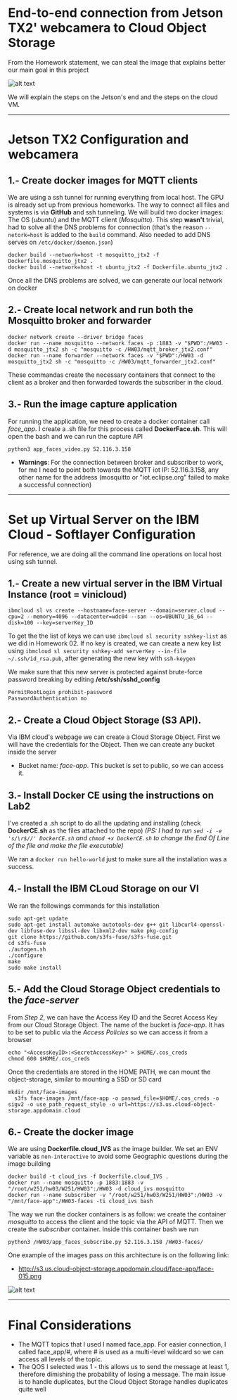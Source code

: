 # End-to-end connection from Jetson TX2' webcamera to Cloud Object Storage

From the Homework statement, we can steal the image that explains better our main goal in this project

![alt text](https://raw.githubusercontent.com/penpen86/W251/master/HW03/StructureHW03.png)

We will explain the steps on the Jetson's end and the steps on the cloud VM.

___

# Jetson TX2 Configuration and webcamera
## 1.- Create docker images for MQTT clients
We are using a ssh tunnel for running everything from local host. The GPU is already set up from previous homeworks. The way to connect all files and systems is via **GitHub** and ssh tunneling. We will build two docker images: The OS (_ubuntu_) and the MQTT client (_Mosquitto_). This step **wasn't** trivial, had to solve all the DNS problems for connection (that's the reason `--netork=host` is added to the `build` command. Also needed to add DNS serves on `/etc/docker/daemon.json`)

```
docker build --network=host -t mosquitto_jtx2 -f Dockerfile.mosquitto_jtx2 .
docker build --network=host -t ubuntu_jtx2 -f Dockerfile.ubuntu_jtx2 .
```
Once all the DNS problems are solved, we can generate our local network on docker

## 2.- Create local network and run both the Mosquitto broker and forwarder
```
docker network create --driver bridge faces
docker run --name mosquitto --network faces -p :1883 -v "$PWD":/HW03 -d mosquitto_jtx2 sh -c "mosquitto -c /HW03/mqtt_broker_jtx2.conf"
docker run --name forwarder --network faces -v "$PWD":/HW03 -d mosquitto_jtx2 sh -c "mosquitto -c /HW03/mqtt_forwarder_jtx2.conf"
```
These commandas create the necessary containers that connect to the client as a broker and then forwarded towards the subscriber in the cloud.

## 3.- Run the image capture application
For running the application, we need to create a docker container call _face_app_. I create a .sh file for this process called **DockerFace.sh**. This will open the bash and we can run the capture API
```
python3 app_faces_video.py 52.116.3.158
```

* **Warnings**: For the connection between broker and subscriber to work, for me I need to point both towards the MQTT iot IP: 52.116.3.158, any other name for the address (mosquitto or "iot.eclipse.org" failed to make a successful connection) 
___

# Set up Virtual Server on the IBM Cloud - Softlayer Configuration
For reference, we are doing all the command line operations on local host using ssh tunnel.

## 1.- Create a new virtual server in the IBM Virtual Instance (**root** = vinicloud)
```
ibmcloud sl vs create --hostname=face-server --domain=server.cloud --cpu=2 --memory=4096 --datacenter=wdc04 --san --os=UBUNTU_16_64 --disk=100 --key=serverKey_ID
```
To get the the list of keys we can use `ibmcloud sl security sshkey-list` as we did in Homework 02. If no key is created, we can create a new key list using `ibmcloud sl security sshkey-add serverKey --in-file ~/.ssh/id_rsa.pub`, after generating the new key with `ssh-keygen`

We make sure that this new server is protected against brute-force password breaking by editing **/etc/ssh/sshd_config**
```
PermitRootLogin prohibit-password
PasswordAuthentication no
```

## 2.- Create a Cloud Object Storage (S3 API). 
Via IBM cloud's webpage we can create a Cloud Storage Object. First we will have the credentials for the Object. Then we can create any bucket inside the server
* Bucket name: _face-app_. This bucket is set to public, so we can access it.

## 3.- Install Docker CE using the instructions on Lab2
I've created a .sh script to do all the updating and installing (check **DockerCE.sh** as the files attached to the repo)
_(PS: I had to run `sed -i -e 's/\r$//' DockerCE.sh` and `chmod +x DockerCE.sh` to change the End Of Line of the file and make the file executable)_ 

We ran a `docker run hello-world` just to make sure all the installation was a success.

## 4.- Install the IBM CLoud Storage on our VI
We ran the followings commands for this installation

```
sudo apt-get update
sudo apt-get install automake autotools-dev g++ git libcurl4-openssl-dev libfuse-dev libssl-dev libxml2-dev make pkg-config
git clone https://github.com/s3fs-fuse/s3fs-fuse.git
cd s3fs-fuse
./autogen.sh
./configure
make
sudo make install
```

## 5.- Add the Cloud Storage Object credentials to the _face-server_
From _Step 2_, we can have the Access Key ID and the Secret Access Key from our Cloud Storage Object. The name of the bucket is _face-app_. It has to be set to public via the _Access Policies_ so we can access it from a browser
```
echo "<AccessKeyID>:<SecretAccessKey>" > $HOME/.cos_creds
chmod 600 $HOME/.cos_creds
```

Once the credentials are stored in the HOME PATH, we can mount the object-storage, similar to mounting a SSD or SD card
```
mkdir /mnt/face-images
  s3fs face-images /mnt/face-app -o passwd_file=$HOME/.cos_creds -o sigv2 -o use_path_request_style -o url=https://s3.us.cloud-object-storage.appdomain.cloud
```

## 6.- Create the docker image
We are using **Dockerfile.cloud_IVS** as the image builder. We set an ENV variable as `non-interactive` to avoid some Geographic questions during the image building 
```
docker build -t cloud_ivs -f Dockerfile.cloud_IVS .
docker run --name mosquitto -p 1883:1883 -v "/root/w251/hw03/W251/HW03":/HW03 -d cloud_ivs mosquitto
docker run --name subscriber -v "/root/w251/hw03/W251/HW03":/HW03 -v "/mnt/face-app":/HW03-faces -ti cloud_ivs bash
```
The way we run the docker containers is as follow: we create the container _mosquitto_ to access the client and the topic via the API of MQTT. Then we create the _subscriber_ container. Inside this container bash we run
```
python3 /HW03/app_faces_subscribe.py 52.116.3.158 /HW03-faces/
```

One example of the images pass on this architecture is on the following link:

* http://s3.us.cloud-object-storage.appdomain.cloud/face-app/face-015.png

![alt text](https://raw.githubusercontent.com/penpen86/W251/master/HW03/face-015.png)

___
# Final Considerations

* The MQTT topics that I used I named face_app. For easier connection, I called face_app/#, where # is used as a multi-level wildcard so we can access all levels of the topic.
* The QOS I selected was 1 - this allows us to send the message at least 1, therefore dimishing the probability of losing a message. The main issue is to handle duplicates, but the Cloud Object Storage handles duplicates quite well 











